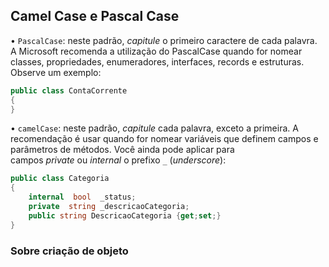 ﻿## Camel Case e Pascal Case

• `PascalCase`: neste padrão, *capitule* o primeiro caractere de cada palavra. A Microsoft recomenda a utilização do PascalCase quando for nomear classes, propriedades, enumeradores, interfaces, records e estruturas. Observe um exemplo:

```csharp
public class ContaCorrente
{
}
```

• `camelCase`: neste padrão, *capitule* cada palavra, exceto a primeira. A recomendação é usar quando for nomear variáveis que definem campos e parâmetros de métodos. Você ainda pode aplicar para campos *private* ou *internal* o prefixo `_` (*underscore*):

```csharp
public class Categoria
{
    internal  bool  _status;
    private  string _descricaoCategoria;
    public string DescricaoCategoria {get;set;}
}

```

### Sobre criação de objeto